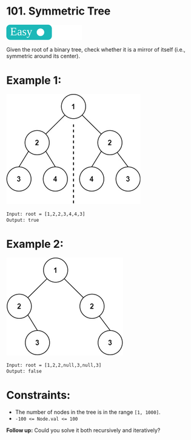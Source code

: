 # 101. Symmetric Tree

![](../tags/easy.svg)

Given the root of a binary tree, check whether it is a mirror of itself (i.e., symmetric around its center).

# Example 1:

![](symtree1.jpg)

```
Input: root = [1,2,2,3,4,4,3]
Output: true
```

# Example 2:

![](symtree2.jpg)

```
Input: root = [1,2,2,null,3,null,3]
Output: false
```

# Constraints:

- The number of nodes in the tree is in the range `[1, 1000]`.
- `-100 <= Node.val <= 100`

**Follow up:** Could you solve it both recursively and iteratively?
